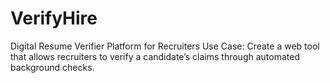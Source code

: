 # VerifyHire
Digital Resume Verifier Platform for Recruiters Use Case: Create a web tool that allows recruiters to verify a candidate’s claims through automated background checks.
